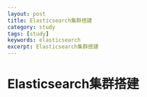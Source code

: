 ```yaml
--- 
layout: post 
title: Elasticsearch集群搭建
category: study 
tags: [study] 
keywords: elasticsearch 
excerpt: Elasticsearch集群搭建 
--- 
```


# Elasticsearch集群搭建 